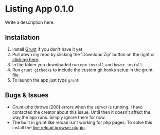 # Listing App 0.1.0

Write a description here.

## Installation

1. Install [Grunt](http://gruntjs.com/getting-started) if you don't have it yet.
2. Pull down my repo by clicking the 'Download Zip' button on the right or [clicking here](https://github.com/MarioDabrowski/listingapp/archive/master.zip).
3. In the folder you downloaded run `npm install` and `bower install`
4. Run `grunt githooks` to include the custom git hooks setup in the grunt file.
4. To launch the app just type `grunt`

## Bugs & Issues

- Grunt-php throws [200] errors when the server is running. I have contacted the creator about this issue. Until then it doesn't affect the way the app runs. Simply ignore them for now.
- The built in grunt like reload isn't working for php pages. To solve this install the [live reload browser plugin](https://chrome.google.com/webstore/detail/livereload/jnihajbhpnppcggbcgedagnkighmdlei?hl=en).
